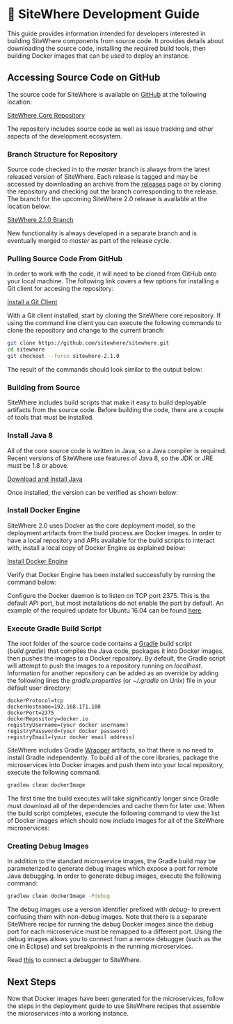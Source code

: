# :book: SiteWhere Development Guide

<Seo/>

This guide provides information intended for developers interested
in building SiteWhere components from source code. It provides details
about downloading the source code, installing the required build tools,
then building Docker images that can be used to deploy an instance.

## Accessing Source Code on GitHub

The source code for SiteWhere is available on [GitHub](https://github.com/)
at the following location:

[SiteWhere Core Repository](https://github.com/sitewhere/sitewhere)

The repository includes source code as well as issue tracking and other
aspects of the development ecosystem.

### Branch Structure for Repository

Source code checked in to the _master_ branch is always from the
latest released version of SiteWhere. Each release is tagged and may be
accessed by downloading an archive from the
[releases](https://github.com/sitewhere/sitewhere/releases) page or
by cloning the repository and checking out the branch corresponding to
the release. The branch for the upcoming SiteWhere 2.0 release is available
at the location below:

[SiteWhere 2.1.0 Branch](https://github.com/sitewhere/sitewhere/tree/sitewhere-2.1.0)

New functionality is always developed in a separate branch and is
eventually merged to _master_ as part of the release cycle.

### Pulling Source Code From GitHub

In order to work with the code, it will need to be cloned from GitHub onto
your local machine. The following link covers a few options for installing
a Git client for accesing the repository:

[Install a Git Client](https://help.github.com/articles/set-up-git/)

With a Git client installed, start by cloning the SiteWhere core repository.
If using the command line client you can execute the following
commands to clone the repository and change to the current branch:

```bash
git clone https://github.com/sitewhere/sitewhere.git
cd sitewhere
git checkout --force sitewhere-2.1.0
```

The result of the commands should look similar to the output below:

<InlineImage src="/images/development/git-command-line-clone.png" caption="Git Command Line Clone"/>

### Building from Source

SiteWhere includes build scripts that make it easy to build deployable
artifacts from the source code. Before building the code, there are a couple
of tools that must be installed.

### Install Java 8

All of the core source code is written in Java, so a Java compiler is required.
Recent versions of SiteWhere use features of Java 8, so the JDK or JRE must
be 1.8 or above.

[Download and Install Java](http://www.oracle.com/technetwork/java/javase/downloads/index.html)

Once installed, the version can be verified as shown below:

<InlineImage src="/images/development/java-version-check.png" caption="Java Version Check"/>

### Install Docker Engine

SiteWhere 2.0 uses Docker as the core deployment model, so the deployment
artifacts from the build process are Docker images. In order to have a local
repository and APIs available for the build scripts to interact with, install
a local copy of Docker Engine as explained below:

[Install Docker Engine](https://docs.docker.com/engine/installation/)

Verify that Docker Engine has been installed successfully by running the command
below:

<InlineImage src="/images/development/docker-engine-version.png" caption="Docker Engine Version"/>

Configure the Docker daemon is to listen on TCP port 2375. This is the default API
port, but most installations do not enable the port by default. An example of the
required update for Ubuntu 16.04 can be found
[here](https://www.ivankrizsan.se/2016/05/18/enabling-docker-remote-api-on-ubuntu-16-04/).

### Execute Gradle Build Script

The root folder of the source code contains a [Gradle](https://gradle.org/) build
script (_build.gradle_) that compiles the Java code, packages it into Docker images, then pushes
the images to a Docker repository. By default, the Gradle script will attempt to
push the images to a repository running on _localhost_. Information for another
repository can be added as an override by adding the following lines the
_gradle.properties_ (or _~/.gradle_ on Unix) file in your default user directory:

```properties
dockerProtocol=tcp
dockerHostname=192.168.171.100
dockerPort=2375
dockerRepository=docker.io
registryUsername=(your docker username)
registryPassword=(your docker password)
registryEmail=(your docker email address)
```

SiteWhere includes Gradle [Wrapper](https://docs.gradle.org/current/userguide/gradle_wrapper.html)
artifacts, so that there is no need to install Gradle independently. To build all of the core
libraries, package the microservices into Docker images and push them into your local
repository, execute the following command.

```bash
gradlew clean dockerImage
```

The first time the build executes will take significantly longer since Gradle
must download all of the dependencies and cache them for later use. When
the build script completes, execute the following command to view the
list of Docker images which should now include images for all of the
SiteWhere microservices:

<InlineImage src="/images/development/docker-image-list.png" caption="Docker Image List"/>

### Creating Debug Images

In addition to the standard microservice images, the Gradle build may be parameterized
to generate debug images which expose a port for remote Java debugging. In order to
generate debug images, execute the following command:

```bash
gradlew clean dockerImage -Pdebug
```

The debug images use a version identifier prefixed with _debug-_ to prevent confusing
them with non-debug images. Note that there is a separate SiteWhere recipe for running
the debug Docker images since the debug port for each microservice must be remapped
to a different port. Using the debug images allows you to connect from a remote debugger
(such as the one in Eclipse) and set breakpoints in the running microservices.

Read [this](./debug.md) to connect a debugger to SiteWhere.

## Next Steps

Now that Docker images have been generated for the microservices, follow the steps in the
deployment guide to use SiteWhere recipes that assemble the microservices into a working
instance.
